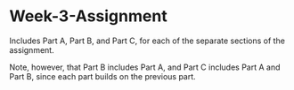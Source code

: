 # Week-3-Assignment
Includes Part A, Part B, and Part C, for each of the
separate sections of the assignment.

Note, however, that Part B includes Part A, and Part C
includes Part A and Part B, since each part builds on
the previous part.
